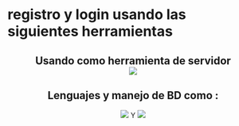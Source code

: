 # registro y login usando las siguientes herramientas
 <h2 align="center">Usando como herramienta de servidor 
 <div align="center"> <img src="https://img.shields.io/badge/Xampp-F37623?style=for-the-badge&logo=xampp&logoColor=white"> </div>
<span></span>

  
 <h2 align="center">Lenguajes y manejo de BD como :</h2>
 <div align="center">
   <img src="https://img.shields.io/badge/PHP-777BB4?style=for-the-badge&logo=php&logoColor=white">  Y  <img src="https://img.shields.io/badge/MySQL-00000F?style=for-the-   badge&logo=mysql&logoColor=white"> 
 </div>

